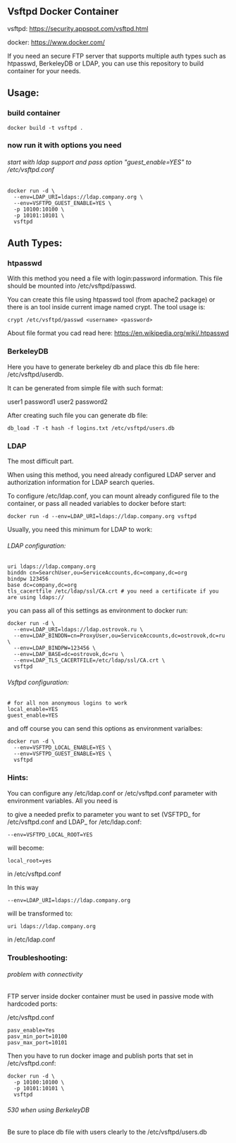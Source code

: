 
Vsftpd Docker Container
-----------------------

vsftpd: https://security.appspot.com/vsftpd.html

docker: https://www.docker.com/


If you need an secure FTP server that supports multiple auth types such as htpasswd, BerkeleyDB or LDAP, you can use this repository to build container for your needs.

Usage:
------

### build container

```docker build -t vsftpd .```

### now run it with options you need

###### start with ldap support and pass option "guest_enable=YES" to /etc/vsftpd.conf

```
docker run -d \
  --env=LDAP_URI=ldaps://ldap.company.org \
  --env=VSFTPD_GUEST_ENABLE=YES \
  -p 10100:10100 \
  -p 10101:10101 \
  vsftpd
```

Auth Types:
----------

### htpasswd

With this method you need a file with login:password information. This file should be mounted into /etc/vsftpd/passwd.

You can create this file using htpasswd tool (from apache2 package) or there is an tool inside current image named crypt. The tool usage is:

```crypt /etc/vsftpd/passwd <username> <password>```

About file format you cad read here: https://en.wikipedia.org/wiki/.htpasswd

### BerkeleyDB

Here you have to generate berkeley db and place this db file here: /etc/vsftpd/userdb.

It can be generated from simple file with such format:

user1
password1
user2
password2

After creating such file you can generate db file:

```db_load -T -t hash -f logins.txt /etc/vsftpd/users.db```

### LDAP

The most difficult part.

When using this method, you need already configured LDAP server and authorization information for LDAP search queries.

To configure /etc/ldap.conf, you can mount already configured file to the container, or pass all neaded variables to docker before start:

```
docker run -d --env=LDAP_URI=ldaps://ldap.company.org vsftpd
```

Usually, you need this minimum for LDAP to work:

###### LDAP configuration:
```
uri ldaps://ldap.company.org 
binddn cn=SearchUser,ou=ServiceAccounts,dc=company,dc=org 
bindpw 123456
base dc=company,dc=org 
tls_cacertfile /etc/ldap/ssl/CA.crt # you need a certificate if you are using ldaps://
```

you can pass all of this settings as environment to docker run:

```
docker run -d \
  --env=LDAP_URI=ldaps://ldap.ostrovok.ru \
  --env=LDAP_BINDDN=cn=ProxyUser,ou=ServiceAccounts,dc=ostrovok,dc=ru \
  --env=LDAP_BINDPW=123456 \
  --env=LDAP_BASE=dc=ostrovok,dc=ru \
  --env=LDAP_TLS_CACERTFILE=/etc/ldap/ssl/CA.crt \
  vsftpd
```

###### Vsftpd configuration:

```
# for all non anonymous logins to work
local_enable=YES
guest_enable=YES
```

and off course you can send this options as environment varialbes:

```
docker run -d \
  --env=VSFTPD_LOCAL_ENABLE=YES \
  --env=VSFTPD_GUEST_ENABLE=YES \
  vsftpd
```

### Hints:

You can configure any /etc/ldap.conf or /etc/vsftpd.conf parameter with environment variables. All you need is

to give a needed prefix to parameter you want to set (VSFTPD_ for /etc/vsftpd.conf and LDAP_ for /etc/ldap.conf:

```
--env=VSFTPD_LOCAL_ROOT=YES
```

will become:

```
local_root=yes
```

in /etc/vsftpd.conf

In this way

```
--env=LDAP_URI=ldaps://ldap.company.org
```

will be transformed to:

```
uri ldaps://ldap.company.org
```

in /etc/ldap.conf

### Troubleshooting:

###### problem with connectivity

FTP server inside docker container must be used in passive mode with hardcoded ports:

/etc/vsftpd.conf

```
pasv_enable=Yes
pasv_min_port=10100
pasv_max_port=10101
```

Then you have to run docker image and publish ports that set in /etc/vsftpd.conf:

```
docker run -d \
  -p 10100:10100 \
  -p 10101:10101 \
  vsftpd
```

###### 530 when using BerkeleyDB

Be sure to place db file with users clearly to the /etc/vsftpd/users.db


